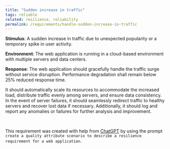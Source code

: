 ```yaml
---
title: "Sudden increase in traffic"
tags: reliable
related: resilience, reliability
permalink: /requirements/handle-sudden-increase-in-traffic
---
```


<div class="quality-requirement" markdown="1">

**Stimulus**: A sudden increase in traffic due to unexpected popularity or a temporary spike in user activity.

**Environment**: The web application is running in a cloud-based environment with multiple servers and data centers.

**Response**: The web application should gracefully handle the traffic surge without service disruption.
Performance degradation shall remain below 25% reduced response time.

It should automatically scale its resources to accommodate the increased load, distribute traffic evenly among servers, and ensure data consistency. 
In the event of server failures, it should seamlessly redirect traffic to healthy servers and recover lost data if necessary. 
Additionally, it should log and report any anomalies or failures for further analysis and improvement.


</div><br>

This requirement was created with help from [ChatGPT](https://chat.openai.com) by using the prompt `create a quality attribute scenario to describe a resilience requirement for a web application`.



